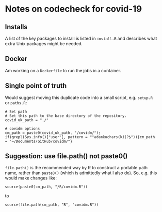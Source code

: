 # Notes on codecheck for covid-19


## Installs

A list of the key packages to install is listed in `install.R` and describes
what extra Unix packages might be needed.

## Docker

Am working on a `Dockerfile` to run the jobs in a container.


## Single point of truth

Would suggest moving this duplicate code into a small script,
e.g. `setup.R` or `paths.R`:

```
# Set path
# Set this path to the base directory of the repository.
covid_uk_path = "./"

# covidm options
cm_path = paste0(covid_uk_path, "/covidm/");
if(grepl(Sys.info()["user"], pattern = "^adamkuchars(ki)?$")){cm_path = "~/Documents/GitHub/covidm/"}
```

## Suggestion: use file.path() not paste0()

`file.path()` is the recommended way by R to construct a portable path
name, rather than `paste0()` (which is admittedly what I also do).
So, e.g. this would make changes like:

```
source(paste0(cm_path, "/R/covidm.R"))
```

to
```
source(file.path(cm_path, "R", "covidm.R"))
```

